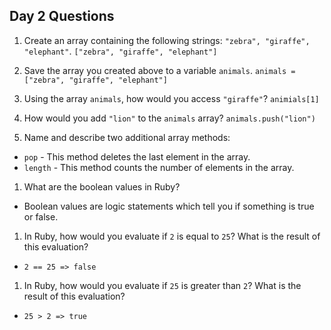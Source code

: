 ## Day 2 Questions

1. Create an array containing the following strings: `"zebra", "giraffe", "elephant"`.
`["zebra", "giraffe", "elephant"]`

1. Save the array you created above to a variable `animals`.
`animals = ["zebra", "giraffe", "elephant"]`

1. Using the array `animals`, how would you access `"giraffe"`?
`animials[1]`

1. How would you add `"lion"` to the `animals` array?
`animals.push("lion")`

1. Name and describe two additional array methods:
- `pop` - This method deletes the last element in the array.
- `length` - This method counts the number of elements in the array.

1. What are the boolean values in Ruby?
- Boolean values are logic statements which tell you if something is true or false.

1. In Ruby, how would you evaluate if `2` is equal to `25`? What is the result of this evaluation?
- `2 == 25 => false`

1. In Ruby, how would you evaluate if `25` is greater than `2`? What is the result of this evaluation?
- `25 > 2 => true`
